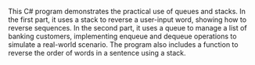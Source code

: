 This C# program demonstrates the practical use of queues and stacks. In the first part, it uses a stack to reverse a user-input word, showing how to reverse sequences. In the second part, it uses a queue to manage a list of banking customers, implementing enqueue and dequeue operations to simulate a real-world scenario. The program also includes a function to reverse the order of words in a sentence using a stack. 
